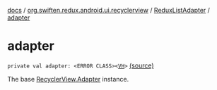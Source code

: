 [docs](../../index.md) / [org.swiften.redux.android.ui.recyclerview](../index.md) / [ReduxListAdapter](index.md) / [adapter](./adapter.md)

# adapter

`private val adapter: <ERROR CLASS><`[`VH`](index.md#VH)`>` [(source)](https://github.com/protoman92/KotlinRedux/tree/master/android\android-recyclerview\src\main\java/org/swiften/redux/android/ui/recyclerview/DiffedAdapter.kt#L52)

The base [RecyclerView.Adapter](#) instance.

